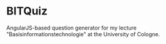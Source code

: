 # BITQuiz
AngularJS-based question generator for my lecture "Basisinformationstechnologie" at the University of Cologne.
